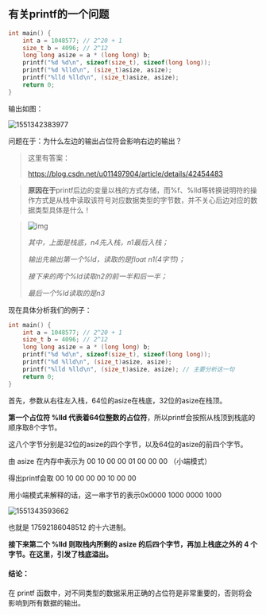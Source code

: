 ## 有关printf的一个问题



```c
int main() {
    int a = 1048577; // 2^20 + 1
    size_t b = 4096; // 2^12
    long long asize = a * (long long) b;
    printf("%d %d\n", sizeof(size_t), sizeof(long long));
    printf("%d %lld\n", (size_t)asize, asize);
    printf("%lld %lld\n", (size_t)asize, asize);
    return 0;
}
```

输出如图：

![1551342383977](有关printf的一个问题.assets/1551342383977.png)



问题在于：为什么左边的输出占位符会影响右边的输出？

> 这里有答案：
>
> https://blog.csdn.net/u011497904/article/details/42454483

> **原因在于**printf后边的变量以栈的方式存储，而%f、%lld等转换说明符的操作方式是从栈中读取该符号对应数据类型的字节数，并不关心后边对应的数据类型具体是什么！

>  ![img](有关printf的一个问题.assets/20150106102048152.jpg)
>
> *其中，上面是栈底，n4先入栈，n1最后入栈；*
>
> *输出先输出第一个%ld，读取的是float n1(4字节)；*
>
> *接下来的两个%ld读取n2的前一半和后一半；*
>
> *最后一个%ld读取的是n3*



现在具体分析我们的例子：

```c
int main() {
    int a = 1048577; // 2^20 + 1
    size_t b = 4096; // 2^12
    long long asize = a * (long long) b;
    printf("%d %d\n", sizeof(size_t), sizeof(long long));
    printf("%d %lld\n", (size_t)asize, asize);
    printf("%lld %lld\n", (size_t)asize, asize); // 主要分析这一句
    return 0;
}
```

首先，参数从右往左入栈，64位的asize在栈底，32位的asize在栈顶。

**第一个占位符 %lld 代表着64位整数的占位符**，所以printf会按照从栈顶到栈底的顺序取8个字节。

这八个字节分别是32位的asize的四个字节，以及64位的asize的前四个字节。

由 asize 在内存中表示为 00 10 00 00 01 00 00 00 （小端模式）

得出printf会取 00 10 00 00 00 10 00 00

用小端模式来解释的话，这一串字节的表示0x0000 1000 0000 1000

![1551343593662](有关printf的一个问题.assets/1551343593662.png)

也就是 17592186048512 的十六进制。

**接下来第二个 %lld 则取栈内所剩的 asize 的后四个字节，再加上栈底之外的 4 个字节。在这里，引发了栈底溢出。**



#### 结论：

在 printf 函数中，对不同类型的数据采用正确的占位符是非常重要的，否则将会影响到所有数据的输出。